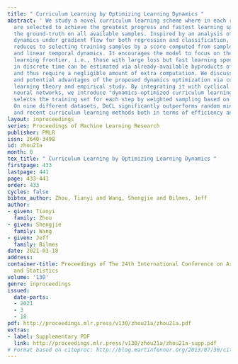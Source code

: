 ```yaml
---
title: " Curriculum Learning by Optimizing Learning Dynamics "
abstract: ' We study a novel curriculum learning scheme where in each round, samples
  are selected to achieve the greatest progress and fastest learning speed towards
  the ground-truth on all available samples. Inspired by an analysis of optimization
  dynamics under gradient flow for both regression and classification, the problem
  reduces to selecting training samples by a score computed from samples’ residual
  and linear temporal dynamics. It encourages the model to focus on the samples at
  learning frontier, i.e., those with large loss but fast learning speed. The scores
  in discrete time can be estimated via already-available byproducts of training,
  and thus require a negligible amount of extra computation. We discuss the properties
  and potential advantages of the proposed dynamics optimization via current deep
  learning theory and empirical study. By integrating it with cyclical training of
  neural networks, we introduce "dynamics-optimized curriculum learning (DoCL)", which
  selects the training set for each step by weighted sampling based on the scores.
  On nine different datasets, DoCL significantly outperforms random mini-batch SGD
  and recent curriculum learning methods both in terms of efficiency and final performance. '
layout: inproceedings
series: Proceedings of Machine Learning Research
publisher: PMLR
issn: 2640-3498
id: zhou21a
month: 0
tex_title: " Curriculum Learning by Optimizing Learning Dynamics "
firstpage: 433
lastpage: 441
page: 433-441
order: 433
cycles: false
bibtex_author: Zhou, Tianyi and Wang, Shengjie and Bilmes, Jeff
author:
- given: Tianyi
  family: Zhou
- given: Shengjie
  family: Wang
- given: Jeff
  family: Bilmes
date: 2021-03-18
address: 
container-title: Proceedings of The 24th International Conference on Artificial Intelligence
  and Statistics
volume: '130'
genre: inproceedings
issued:
  date-parts:
  - 2021
  - 3
  - 18
pdf: http://proceedings.mlr.press/v130/zhou21a/zhou21a.pdf
extras:
- label: Supplementary PDF
  link: http://proceedings.mlr.press/v130/zhou21a/zhou21a-supp.pdf
# Format based on citeproc: http://blog.martinfenner.org/2013/07/30/citeproc-yaml-for-bibliographies/
---
```

